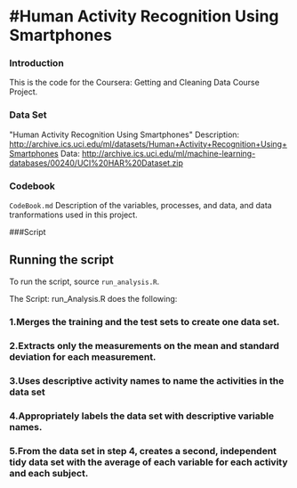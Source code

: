 #Human Activity Recognition Using Smartphones
========================================================

### Introduction
This is the code for the Coursera:  Getting and Cleaning Data Course Project.

### Data Set
"Human Activity Recognition Using Smartphones" 
Description:  http://archive.ics.uci.edu/ml/datasets/Human+Activity+Recognition+Using+Smartphones
Data: http://archive.ics.uci.edu/ml/machine-learning-databases/00240/UCI%20HAR%20Dataset.zip
 
### Codebook

`CodeBook.md` Description of the variables, processes, and data, and data tranformations used in this project.

###Script

## Running the script
To run the script, source `run_analysis.R`.


The Script:  run_Analysis.R does the following:

### 1.Merges the training and the test sets to create one data set.

### 2.Extracts only the measurements on the mean and standard deviation for each measurement. 

### 3.Uses descriptive activity names to name the activities in the data set

### 4.Appropriately labels the data set with descriptive variable names. 

### 5.From the data set in step 4, creates a second, independent tidy data set with the average of each variable for each activity and each subject.
